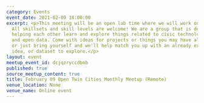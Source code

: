 ```yaml
---
category: Events
event_date: 2021-02-09 18:00:00
excerpt: <p>This meeting will be an open lab time where we will work on projects.
  All skillsets and skill levels are welcome! We are a group that is dedicated to
  helping each other learn and explore things related to civic technology, open government,
  and open data. Come with ideas for projects or things you may have already started,
  or just bring yourself and we'll help match you up with an already existing project,
  idea, or dataset to explore.</p>
layout: event
meetup_event_id: dcjqzryccdbmb
published: true
source_meetup_content: true
title: February 09 Open Twin Cities Monthly Meetup (Remote)
venue_location: None
venue_name: Online event
---
```

